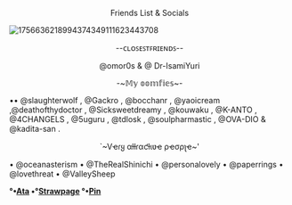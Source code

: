 <p align="center">Friends List & Socials</p>
 
 ![1756636218994374349111623443708](https://github.com/user-attachments/assets/1ee3b105-ce0d-438a-9d48-968686915795)

   
   <p align="center">--ᴄʟᴏꜱᴇꜱᴛꜰʀɪᴇɴᴅꜱ--</p>
    <p align="center">@omor0s & @ Dr-IsamiYuri</p>  
  <p align="center">-~𝕄𝕪 𝕠𝕠𝕞𝕗𝕚𝕖𝕤~-</p>
•• @slaughterwolf
, @Gackro
, @bocchanr
, @yaoicream
,@deathofthydoctor
, @Sicksweetdreamy
, @kouwaku
, @K-ANTO
, @4CHANGELS
, @5uguru
, @tdlosk
, @soulpharmastic
, @OVA-DIO
& @kadita-san . <br/>

  <p align="center">`~Vҽɾყ αƚƚɾαƈƚιʋҽ ρҽσρʅҽ~'</p>
• @oceanasterism
• @TheRealShinichi
• @personalovely
• @paperrings 
• @lovethreat
• @ValleySheep 




   <b/> 
   <b/>



°•[Ata](https://coldblood-ed.atabook.org)
•°[Strawpage](https://coid-biood.straw.page)
°•[Pin](https://pin.it/1x5n6R8Ce)
